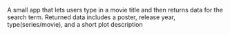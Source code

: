 A small app that lets users type in a movie title and then returns data for the search term. Returned data includes a poster, release year, type(series/movie), and a short plot description
